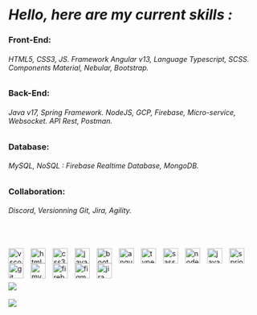 
# *Hello, here are my current skills :*

### Front-End:
###### HTML5, CSS3, JS. Framework Angular v13, Language Typescript, SCSS. Components Material, Nebular, Bootstrap.

### Back-End:
###### Java v17, Spring Framework. NodeJS, GCP, Firebase, Micro-service, Websocket. API Rest, Postman.

### Database:
###### MySQL, NoSQL : Firebase Realtime Database, MongoDB.

### Collaboration:
###### Discord, Versionning Git, Jira, Agility.


<br></br>
<img align="left" style="padding-right:11px;" height="30px" alt="vscode" src="https://cdn.jsdelivr.net/gh/devicons/devicon/icons/vscode/vscode-original.svg" />
<img align="left" style="padding-right:11px;" height="30px" alt="html5" src="https://cdn.jsdelivr.net/gh/devicons/devicon/icons/html5/html5-original.svg" />
<img align="left" style="padding-right:11px;" height="30px" alt="css3" src="https://cdn.jsdelivr.net/gh/devicons/devicon/icons/css3/css3-original.svg" />
<img align="left" style="padding-right:11px;" height="30px" alt="javascript" src="https://cdn.jsdelivr.net/gh/devicons/devicon/icons/javascript/javascript-original.svg" />
<img align="left" style="padding-right:11px;" height="30px" alt="bootstrap" src="https://cdn.jsdelivr.net/gh/devicons/devicon/icons/bootstrap/bootstrap-original.svg" />
<img align="left" style="padding-right:11px;" height="30px" alt="angular" src="https://cdn.jsdelivr.net/gh/devicons/devicon/icons/angularjs/angularjs-original.svg" />
<img align="left" style="padding-right:11px;" height="30px" alt="typescript" src="https://cdn.jsdelivr.net/gh/devicons/devicon/icons/typescript/typescript-original.svg" />
<img align="left" style="padding-right:11px;" height="30px" alt="sass" src="https://cdn.jsdelivr.net/gh/devicons/devicon/icons/sass/sass-original.svg" />
<img align="left" style="padding-right:11px;" height="30px" alt="nodejs" src="https://cdn.jsdelivr.net/gh/devicons/devicon/icons/nodejs/nodejs-original.svg" />
<img align="left" style="padding-right:11px;" height="30px" alt="java" src="https://cdn.jsdelivr.net/gh/devicons/devicon/icons/java/java-original.svg" />
<img align="left" style="padding-right:11px;" height="30px" alt="spring" src="https://cdn.jsdelivr.net/gh/devicons/devicon/icons/spring/spring-original.svg" />
<img align="left" style="padding-right:11px;" height="30px" alt="git" src="https://cdn.jsdelivr.net/gh/devicons/devicon/icons/git/git-original.svg" />
<img align="left" style="padding-right:11px;" height="30px" alt="mysql" src="https://cdn.jsdelivr.net/gh/devicons/devicon/icons/mysql/mysql-original.svg" />
<img align="left" style="padding-right:11px;" height="30px" alt="firebase" src="https://cdn.jsdelivr.net/gh/devicons/devicon/icons/firebase/firebase-plain.svg" />
<img align="left" style="padding-right:11px;" height="30px" alt="figma" src="https://cdn.jsdelivr.net/gh/devicons/devicon/icons/figma/figma-original.svg" />
<img align="left" style="padding-right:11px;" height="30px" alt="jira" src="https://cdn.jsdelivr.net/gh/devicons/devicon/icons/jira/jira-original.svg" />
<br></br>
<br></br>
<a href="https://github.com/anuraghazra/github-readme-stats" >
<img src="https://github-readme-stats.vercel.app/api?username=nicolashornuel&show_icons=true&include_all_commits=true&show_owner=false&hide=contribs" />
  </a>
  <br></br>
  <a href="https://github.com/anuraghazra/github-readme-stats">
<img src="https://github-readme-stats.vercel.app/api/top-langs/?username=nicolashornuel&layout=compact" />
  </a>
